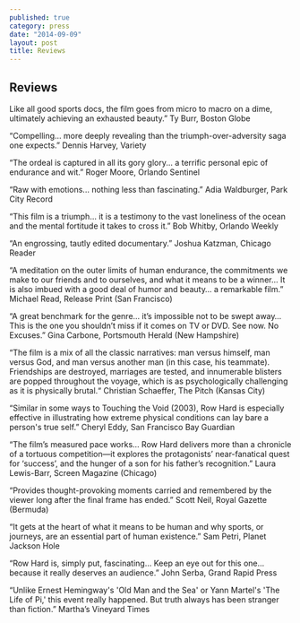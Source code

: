 ```yaml
---
published: true
category: press
date: "2014-09-09"
layout: post
title: Reviews
---
```


## Reviews

Like all good sports docs, the film goes from micro to macro on a dime,
ultimately achieving an exhausted beauty.”
Ty Burr, Boston Globe

“Compelling… more deeply revealing 
than the triumph-over-adversity saga one expects.”
Dennis Harvey, Variety

“The ordeal is captured in all its gory glory...
a terrific personal epic of endurance and wit.”
Roger Moore, Orlando Sentinel

“Raw with emotions... nothing less than fascinating.”
Adia Waldburger, Park City Record

“This film is a triumph... it is a testimony to the vast loneliness of the ocean 
and the mental fortitude it takes to cross it.”
Bob Whitby, Orlando Weekly

“An engrossing, tautly edited documentary.”
Joshua Katzman, Chicago Reader

“A meditation on the outer limits of human endurance, the commitments we make to our friends and to ourselves, and what it means to be a winner… It is also imbued with a good deal of humor and beauty… a remarkable film.”
Michael Read, Release Print (San Francisco)

“A great benchmark for the genre… it’s impossible not to be swept away… This is the one you shouldn’t miss if it comes on TV or DVD. See now. No Excuses.”
Gina Carbone, Portsmouth Herald (New Hampshire)

“The film is a mix of all the classic narratives: man versus himself, man versus God, and man versus another man (in this case, his teammate). Friendships are destroyed, marriages are tested, and innumerable blisters are popped throughout the voyage, which is as psychologically challenging as it is physically brutal.“
Christian Schaeffer, The Pitch (Kansas City)

“Similar in some ways to Touching the Void (2003), Row Hard is especially effective in illustrating how extreme physical conditions can lay bare a person's true self.”
Cheryl Eddy, San Francisco Bay Guardian

“The film’s measured pace works… Row Hard delivers more than a chronicle of a tortuous competition—it explores the protagonists’ near-fanatical quest for ‘success’, and the hunger of a son for his father’s recognition.”
Laura Lewis-Barr, Screen Magazine (Chicago)

“Provides thought-provoking moments carried and remembered by the viewer
 long after the final frame has ended.”
Scott Neil, Royal Gazette (Bermuda)

“It gets at the heart of what it means to be human and why sports, or journeys, 
are an essential part of human existence.” 
Sam Petri, Planet Jackson Hole

“Row Hard is, simply put, fascinating… Keep an eye out for this one… 
because it really deserves an audience.”
John Serba, Grand Rapid Press

“Unlike Ernest Hemingway's 'Old Man and the Sea' or Yann Martel's 'The Life of Pi,' this 
event really happened. But truth always has been stranger than fiction.” 
Martha’s Vineyard Times